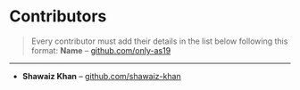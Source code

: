 # Contributors

> Every contributor must add their details in the list below following this format:
> **Name** – [github.com/only-as19](https://github.com/only-as19)

---

- **Shawaiz Khan** – [github.com/shawaiz-khan](https://github.com/shawaiz-khan)